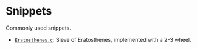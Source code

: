 <!-- SPDX-License-Identifier: X11 -->
# Snippets

Commonly used snippets.

- [`Eratosthenes.c`](./Eratosthenes.c): Sieve of Eratosthenes, implemented with a 2-3 wheel.
